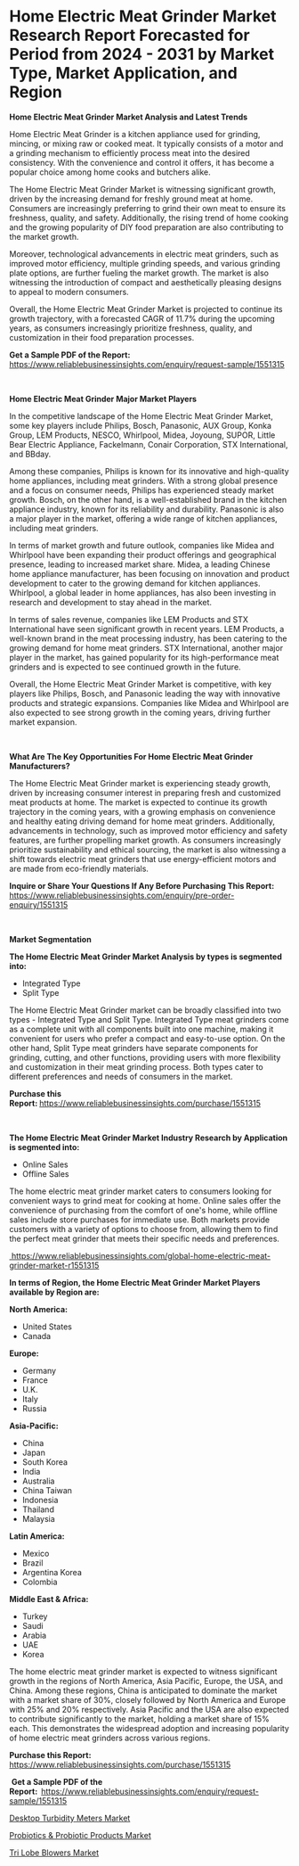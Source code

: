 <p><h1>Home Electric Meat Grinder Market Research Report Forecasted for Period from 2024 -  2031 by Market Type, Market Application, and Region</h1></p><p><strong>Home Electric Meat Grinder Market Analysis and Latest Trends</strong></p>
<p><p>Home Electric Meat Grinder is a kitchen appliance used for grinding, mincing, or mixing raw or cooked meat. It typically consists of a motor and a grinding mechanism to efficiently process meat into the desired consistency. With the convenience and control it offers, it has become a popular choice among home cooks and butchers alike.</p><p>The Home Electric Meat Grinder Market is witnessing significant growth, driven by the increasing demand for freshly ground meat at home. Consumers are increasingly preferring to grind their own meat to ensure its freshness, quality, and safety. Additionally, the rising trend of home cooking and the growing popularity of DIY food preparation are also contributing to the market growth.</p><p>Moreover, technological advancements in electric meat grinders, such as improved motor efficiency, multiple grinding speeds, and various grinding plate options, are further fueling the market growth. The market is also witnessing the introduction of compact and aesthetically pleasing designs to appeal to modern consumers.</p><p>Overall, the Home Electric Meat Grinder Market is projected to continue its growth trajectory, with a forecasted CAGR of 11.7% during the upcoming years, as consumers increasingly prioritize freshness, quality, and customization in their food preparation processes.</p></p>
<p><strong>Get a Sample PDF of the Report:&nbsp;</strong> <a href="https://www.reliablebusinessinsights.com/enquiry/request-sample/1551315">https://www.reliablebusinessinsights.com/enquiry/request-sample/1551315</a></p>
<p>&nbsp;</p>
<p><strong>Home Electric Meat Grinder Major Market Players</strong></p>
<p><p>In the competitive landscape of the Home Electric Meat Grinder Market, some key players include Philips, Bosch, Panasonic, AUX Group, Konka Group, LEM Products, NESCO, Whirlpool, Midea, Joyoung, SUPOR, Little Bear Electric Appliance, Fackelmann, Conair Corporation, STX International, and BBday.</p><p>Among these companies, Philips is known for its innovative and high-quality home appliances, including meat grinders. With a strong global presence and a focus on consumer needs, Philips has experienced steady market growth. Bosch, on the other hand, is a well-established brand in the kitchen appliance industry, known for its reliability and durability. Panasonic is also a major player in the market, offering a wide range of kitchen appliances, including meat grinders.</p><p>In terms of market growth and future outlook, companies like Midea and Whirlpool have been expanding their product offerings and geographical presence, leading to increased market share. Midea, a leading Chinese home appliance manufacturer, has been focusing on innovation and product development to cater to the growing demand for kitchen appliances. Whirlpool, a global leader in home appliances, has also been investing in research and development to stay ahead in the market.</p><p>In terms of sales revenue, companies like LEM Products and STX International have seen significant growth in recent years. LEM Products, a well-known brand in the meat processing industry, has been catering to the growing demand for home meat grinders. STX International, another major player in the market, has gained popularity for its high-performance meat grinders and is expected to see continued growth in the future.</p><p>Overall, the Home Electric Meat Grinder Market is competitive, with key players like Philips, Bosch, and Panasonic leading the way with innovative products and strategic expansions. Companies like Midea and Whirlpool are also expected to see strong growth in the coming years, driving further market expansion.</p></p>
<p>&nbsp;</p>
<p><strong>What Are The Key Opportunities For Home Electric Meat Grinder Manufacturers?</strong></p>
<p><p>The Home Electric Meat Grinder market is experiencing steady growth, driven by increasing consumer interest in preparing fresh and customized meat products at home. The market is expected to continue its growth trajectory in the coming years, with a growing emphasis on convenience and healthy eating driving demand for home meat grinders. Additionally, advancements in technology, such as improved motor efficiency and safety features, are further propelling market growth. As consumers increasingly prioritize sustainability and ethical sourcing, the market is also witnessing a shift towards electric meat grinders that use energy-efficient motors and are made from eco-friendly materials.</p></p>
<p><strong>Inquire or Share Your Questions If Any Before Purchasing This Report:</strong> <a href="https://www.reliablebusinessinsights.com/enquiry/pre-order-enquiry/1551315">https://www.reliablebusinessinsights.com/enquiry/pre-order-enquiry/1551315</a></p>
<p>&nbsp;</p>
<p><strong>Market Segmentation</strong></p>
<p><strong>The Home Electric Meat Grinder Market Analysis by types is segmented into:</strong></p>
<p><ul><li>Integrated Type</li><li>Split Type</li></ul></p>
<p><p>The Home Electric Meat Grinder market can be broadly classified into two types - Integrated Type and Split Type. Integrated Type meat grinders come as a complete unit with all components built into one machine, making it convenient for users who prefer a compact and easy-to-use option. On the other hand, Split Type meat grinders have separate components for grinding, cutting, and other functions, providing users with more flexibility and customization in their meat grinding process. Both types cater to different preferences and needs of consumers in the market.</p></p>
<p><strong>Purchase this Report:&nbsp;</strong><a href="https://www.reliablebusinessinsights.com/purchase/1551315">https://www.reliablebusinessinsights.com/purchase/1551315</a></p>
<p>&nbsp;</p>
<p><strong>The Home Electric Meat Grinder Market Industry Research by Application is segmented into:</strong></p>
<p><ul><li>Online Sales</li><li>Offline Sales</li></ul></p>
<p><p>The home electric meat grinder market caters to consumers looking for convenient ways to grind meat for cooking at home. Online sales offer the convenience of purchasing from the comfort of one's home, while offline sales include store purchases for immediate use. Both markets provide customers with a variety of options to choose from, allowing them to find the perfect meat grinder that meets their specific needs and preferences.</p></p>
<p><a href="https://www.reliablebusinessinsights.com/global-home-electric-meat-grinder-market-r1551315">&nbsp;https://www.reliablebusinessinsights.com/global-home-electric-meat-grinder-market-r1551315</a></p>
<p><strong>In terms of Region, the Home Electric Meat Grinder Market Players available by Region are:</strong></p>
<p>
    <p> <strong> North America: </strong>
        <ul>
            <li>United States</li>
            <li>Canada</li>
        </ul>
        </p> 
    <p> <strong> Europe: </strong>
        <ul>
            <li>Germany</li>
            <li>France</li>
            <li>U.K.</li>
            <li>Italy</li>
            <li>Russia</li>
        </ul>
        </p> 
    <p> <strong> Asia-Pacific: </strong>
        <ul>
            <li>China</li>
            <li>Japan</li>
            <li>South Korea</li>
            <li>India</li>
            <li>Australia</li>
            <li>China Taiwan</li>
            <li>Indonesia</li>
            <li>Thailand</li>
            <li>Malaysia</li>
        </ul>
        </p> 
    <p> <strong> Latin America: </strong>
        <ul>
            <li>Mexico</li>
            <li>Brazil</li>
            <li>Argentina Korea</li>
            <li>Colombia</li>
        </ul>
        </p> 
    <p> <strong> Middle East & Africa: </strong>
        <ul>
            <li>Turkey</li>
            <li>Saudi</li>
            <li>Arabia</li>
            <li>UAE</li>
            <li>Korea</li>
        </ul>
    </p>
    </p>
<p><p>The home electric meat grinder market is expected to witness significant growth in the regions of North America, Asia Pacific, Europe, the USA, and China. Among these regions, China is anticipated to dominate the market with a market share of 30%, closely followed by North America and Europe with 25% and 20% respectively. Asia Pacific and the USA are also expected to contribute significantly to the market, holding a market share of 15% each. This demonstrates the widespread adoption and increasing popularity of home electric meat grinders across various regions.</p></p>
<p><strong>Purchase this Report: </strong><a href="https://www.reliablebusinessinsights.com/purchase/1551315">https://www.reliablebusinessinsights.com/purchase/1551315</a></p>
<p>&nbsp;<strong>Get a Sample PDF of the Report:&nbsp;&nbsp;</strong><a href="https://www.reliablebusinessinsights.com/enquiry/request-sample/1551315">https://www.reliablebusinessinsights.com/enquiry/request-sample/1551315</a></p>
<p><strong></strong></p>
<p><p><a href="https://view.publitas.com/reportprime-1/global-desktop-turbidity-meters-market-status-2024-2031-and-forecast-by-region-product-end-use/">Desktop Turbidity Meters Market</a></p><p><a href="https://github.com/provorikovar/Market-Research-Report-List-5/blob/main/probiotics-probiotic-products-market.md">Probiotics & Probiotic Products Market</a></p><p><a href="https://issuu.com/reportprime-2/docs/tri-lobe-blowers-market-size-2030.pptx">Tri Lobe Blowers Market</a></p></p>